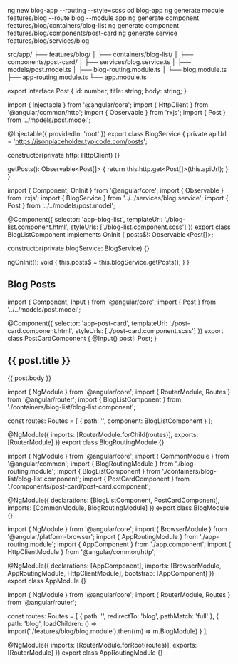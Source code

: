 ng new blog-app --routing --style=scss
cd blog-app
ng generate module features/blog --route blog --module app
ng generate component features/blog/containers/blog-list
ng generate component features/blog/components/post-card
ng generate service features/blog/services/blog

src/app/
├── features/blog/
│   ├── containers/blog-list/
│   ├── components/post-card/
│   ├── services/blog.service.ts
│   ├── models/post.model.ts
│   ├── blog-routing.module.ts
│   └── blog.module.ts
├── app-routing.module.ts
└── app.module.ts

export interface Post {
  id: number;
  title: string;
  body: string;
}

import { Injectable } from '@angular/core';
import { HttpClient } from '@angular/common/http';
import { Observable } from 'rxjs';
import { Post } from '../models/post.model';

@Injectable({ providedIn: 'root' })
export class BlogService {
  private apiUrl = 'https://jsonplaceholder.typicode.com/posts';

  constructor(private http: HttpClient) {}

  getPosts(): Observable<Post[]> {
    return this.http.get<Post[]>(this.apiUrl);
  }
}

import { Component, OnInit } from '@angular/core';
import { Observable } from 'rxjs';
import { BlogService } from '../../services/blog.service';
import { Post } from '../../models/post.model';

@Component({
  selector: 'app-blog-list',
  templateUrl: './blog-list.component.html',
  styleUrls: ['./blog-list.component.scss']
})
export class BlogListComponent implements OnInit {
  posts$!: Observable<Post[]>;

  constructor(private blogService: BlogService) {}

  ngOnInit(): void {
    this.posts$ = this.blogService.getPosts();
  }
}

<section>
  <h1>Blog Posts</h1>
  <div *ngFor="let post of posts$ | async">
    <app-post-card [post]="post"></app-post-card>
  </div>
</section>

import { Component, Input } from '@angular/core';
import { Post } from '../../models/post.model';

@Component({
  selector: 'app-post-card',
  templateUrl: './post-card.component.html',
  styleUrls: ['./post-card.component.scss']
})
export class PostCardComponent {
  @Input() post!: Post;
}

<article class="card">
  <h2>{{ post.title }}</h2>
  <p>{{ post.body }}</p>
</article>

import { NgModule } from '@angular/core';
import { RouterModule, Routes } from '@angular/router';
import { BlogListComponent } from './containers/blog-list/blog-list.component';

const routes: Routes = [
  { path: '', component: BlogListComponent }
];

@NgModule({
  imports: [RouterModule.forChild(routes)],
  exports: [RouterModule]
})
export class BlogRoutingModule {}

import { NgModule } from '@angular/core';
import { CommonModule } from '@angular/common';
import { BlogRoutingModule } from './blog-routing.module';
import { BlogListComponent } from './containers/blog-list/blog-list.component';
import { PostCardComponent } from './components/post-card/post-card.component';

@NgModule({
  declarations: [BlogListComponent, PostCardComponent],
  imports: [CommonModule, BlogRoutingModule]
})
export class BlogModule {}

import { NgModule } from '@angular/core';
import { BrowserModule } from '@angular/platform-browser';
import { AppRoutingModule } from './app-routing.module';
import { AppComponent } from './app.component';
import { HttpClientModule } from '@angular/common/http';

@NgModule({
  declarations: [AppComponent],
  imports: [BrowserModule, AppRoutingModule, HttpClientModule],
  bootstrap: [AppComponent]
})
export class AppModule {}

import { NgModule } from '@angular/core';
import { RouterModule, Routes } from '@angular/router';

const routes: Routes = [
  { path: '', redirectTo: 'blog', pathMatch: 'full' },
  {
    path: 'blog',
    loadChildren: () =>
      import('./features/blog/blog.module').then((m) => m.BlogModule)
  }
];

@NgModule({
  imports: [RouterModule.forRoot(routes)],
  exports: [RouterModule]
})
export class AppRoutingModule {}

